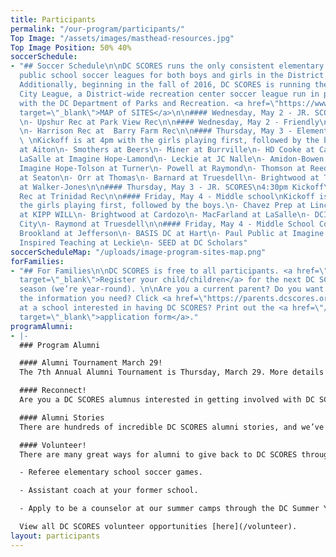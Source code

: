 ```yaml
---
title: Participants
permalink: "/our-program/participants/"
Top Image: "/assets/images/masthead-resources.jpg"
Top Image Position: 50% 40%
soccerSchedule:
- "## Soccer Schedule\n\nDC SCORES runs the only consistent elementary and middle
  public school soccer leagues for both boys and girls in the District of Columbia.
  Additionally, beginning in the fall of 2016, DC SCORES is running the DC SCORES
  City League, a District-wide recreation center soccer league run in partnership
  with the DC Department of Parks and Recreation. <a href=\"https://www.google.com/maps/d/u/0/viewer?mid=1ArueGtkLKryfnhjFva-7hHSZlD8&ll=38.8939219214454%2C-77.01469049999997&z=12\"
  target=\"_blank\">MAP of SITES</a>\n\n#### Wednesday, May 2 - JR. SCORES\n5pm Kickoff
  \n- Upshur Rec at Park View Rec\n\n#### Wednesday, May 2 - Friendly\n4pm Kickoff
  \n- Harrison Rec at  Barry Farm Rec\n\n#### Thursday, May 3 - Elementary School
  \ \nKickoff is at 4pm with the girls playing first, followed by the boys.\n- Kimball
  at Aiton\n- Smothers at Beers\n- Miner at Burrville\n- HD Cooke at Capital City\n-
  LaSalle at Imagine Hope-Lamond\n- Leckie at JC Nalle\n- Amidon-Bowen at KIPP Quest\n-
  Imagine Hope-Tolson at Turner\n- Powell at Raymond\n- Thomson at Reed\n- Bancroft
  at Seaton\n- Orr at Thomas\n- Barnard at Truesdell\n- Brightwood at Tubman\n- Bruce-Monroe
  at Walker-Jones\n\n#### Thursday, May 3 - JR. SCORES\n4:30pm Kickoff\n- Turkey Thicket
  Rec at Trinidad Rec\n\n#### Friday, May 4 - Middle school\nKickoff is at 4pm with
  the girls playing first, followed by the boys.\n- Chavez Prep at Lincoln\n- EL Haynes
  at KIPP WILL\n- Brightwood at Cardozo\n- MacFarland at LaSalle\n- DCI at Capital
  City\n- Raymond at Truesdell\n\n#### Friday, May 4 - Middle School Coed\n4pm Kickoff\n-
  Brookland at Jefferson\n- BASIS DC at Hart\n- Paul Public at Imagine Hope-Tolson\n-
  Inspired Teaching at Leckie\n- SEED at DC Scholars"
soccerScheduleMap: "/uploads/image-program-sites-map.png"
forFamilies:
- "## For Families\n\nDC SCORES is free to all participants. <a href=\"http://register.dcscores.org\"
  target=\"_blank\">Register your child/children</a> for the next DC SCORES programming
  season (we’re year-round). \n\nAre you a current parent? Do you want to get all
  the information you need? Click <a href=\"https://parents.dcscores.org/\" target=\"_blank\">HERE</a>\n\nWork
  at a school interested in having DC SCORES? Print out the <a href=\"/uploads/dc-scores-new-school-application-2017.pdf\"
  target=\"_blank\">application form</a>."
programAlumni:
- |-
  ### Program Alumni

  #### Alumni Tournament March 29!
  The 7th Annual Alumni Tournament is Thursday, March 29. More details <a href="https://www.facebook.com/events/188999061706669/" target="_blank">HERE</a>

  #### Reconnect!
  Are you a DC SCORES alumnus interested in getting involved with DC SCORES? It’s easy to do! Simply email <a href="mailto:alumni@dcscores.org" target="_blank">alumni@dcscores.org</a>. You can also connect on social media by following <a href="https://www.instagram.com/DCSalumni/" target="_blank">@DCSalumni</a> on Instagram and @dcscores on Snapchat.

  #### Alumni Stories
  There are hundreds of incredible DC SCORES alumni stories, and we’ve been lucky to document just a few of them on our [blog](/blog).

  #### Volunteer!
  There are many great ways for alumni to give back to DC SCORES through volunteering.

  - Referee elementary school soccer games.

  - Assistant coach at your former school.

  - Apply to be a counselor at our summer camps through the DC Summer Youth Employment Program (SYEP).

  View all DC SCORES volunteer opportunities [here](/volunteer).
layout: participants
---
```


